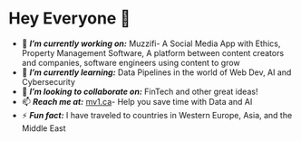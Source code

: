 # Hey Everyone 👋
 - 🔭 ***I’m currently working on:*** Muzzifi- A Social Media App with Ethics, Property Management Software, A platform between content creators and companies, software engineers using content to grow 
 - 🌱 ***I’m currently learning:*** Data Pipelines in the world of Web Dev, AI and Cybersecurity 
 - 👯 ***I’m looking to collaborate on:*** FinTech and other great ideas!
 - 📫 ***Reach me at:*** [mv1.ca](https://www.mv1.ca/)- Help you save time with Data and AI
 - ⚡ ***Fun fact:*** I have traveled to countries in Western Europe, Asia, and the Middle East
 
